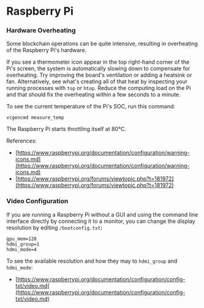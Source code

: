# Raspberry Pi





### Hardware Overheating

Some blockchain operations can be quite intensive, resulting in overheating of the Raspberry Pi's hardware.

If you see a thermometer icon appear in the top right-hand corner of the Pi's screen, the system is automatically slowing down to compensate for overheating.  Try improving the board's ventilation or adding a heatsink or fan.  Alternatively, see what's creating all of that heat by inspecting your running processes with `top` or `htop`.  Reduce the computing load on the Pi and that should fix the overheating within a few seconds to a minute.

To see the current temperature of the Pi's SOC, run this command:

`vcgencmd measure_temp`

The Raspberry Pi starts throttling itself at 80°C.

References:

* [https://www.raspberrypi.org/documentation/configuration/warning-icons.md](https://www.raspberrypi.org/documentation/configuration/warning-icons.md)
* [https://www.raspberrypi.org/forums/viewtopic.php?t=181972](https://www.raspberrypi.org/forums/viewtopic.php?t=181972)

### Video Configuration

If you are running a Raspberry Pi without a GUI and using the command line interface directly by connecting it to a monitor, you can change the display resolution by editing `/bootconfig.txt`**:**

```text
gpu_mem=128
hdmi_group=1
hdmi_mode=4
```

To see the available resolution and how they may to `hdmi_group` and `hdmi_mode`:

* [https://www.raspberrypi.org/documentation/configuration/config-txt/video.md](https://www.raspberrypi.org/documentation/configuration/config-txt/video.md)






